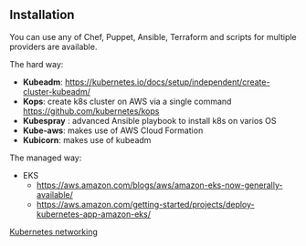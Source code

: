 ## Installation

You can use any of Chef, Puppet, Ansible, Terraform and scripts for multiple providers are available.

The hard way:
* **Kubeadm**: https://kubernetes.io/docs/setup/independent/create-cluster-kubeadm/
* **Kops**: create k8s cluster on AWS via a single command https://github.com/kubernetes/kops
* **Kubespray** : advanced Ansible playbook to install k8s on varios OS
* **Kube-aws**: makes use of AWS Cloud Formation
* **Kubicorn**: makes use of kubeadm

The managed way:
* EKS
    * https://aws.amazon.com/blogs/aws/amazon-eks-now-generally-available/
    * https://aws.amazon.com/getting-started/projects/deploy-kubernetes-app-amazon-eks/


[Kubernetes networking](./networking.md)